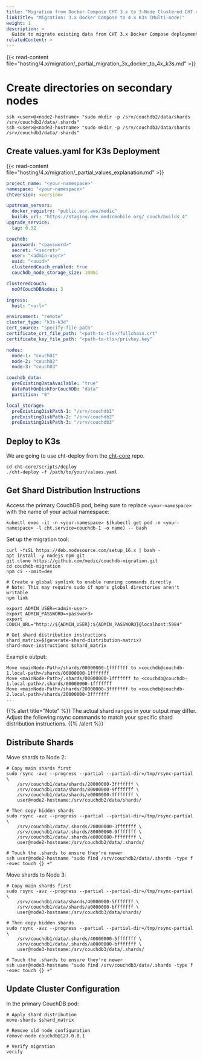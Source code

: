 ```yaml
---
title: "Migration from Docker Compose CHT 3.x to 3-Node Clustered CHT 4.x on K3s"
linkTitle: "Migration: 3.x Docker Compose to 4.x K3s (Multi-node)"
weight: 1
description: >
  Guide to migrate existing data from CHT 3.x Docker Compose deployment to CHT 4.x clustered K3s deployment with 3 CouchDB nodes
relatedContent: >
---
```

{{< read-content file="hosting/4.x/migration/_partial_migration_3x_docker_to_4x_k3s.md"  >}}

# Create directories on secondary nodes

```shell
ssh <user>@<node2-hostname> "sudo mkdir -p /srv/couchdb2/data/shards /srv/couchdb2/data/.shards"
ssh <user>@<node3-hostname> "sudo mkdir -p /srv/couchdb3/data/shards /srv/couchdb3/data/.shards"
```

## Create values.yaml for K3s Deployment
{{< read-content file="hosting/4.x/migration/_partial_values_explanation.md"  >}}

```yaml
project_name: "<your-namespace>"
namespace: "<your-namespace>"
chtversion: <version>

upstream_servers:
  docker_registry: "public.ecr.aws/medic"
  builds_url: "https://staging.dev.medicmobile.org/_couch/builds_4"
upgrade_service:
  tag: 0.32

couchdb:
  password: "<password>"
  secret: "<secret>"
  user: "<admin-user>"
  uuid: "<uuid>"
  clusteredCouch_enabled: true
  couchdb_node_storage_size: 100Gi

clusteredCouch:
  noOfCouchDBNodes: 3

ingress:
  host: "<url>"

environment: "remote"
cluster_type: "k3s-k3d"
cert_source: "specify-file-path"
certificate_crt_file_path: "<path-to-tls>/fullchain.crt"
certificate_key_file_path: "<path-to-tls>/privkey.key"

nodes:
  node-1: "couch01"
  node-2: "couch02"
  node-3: "couch03"

couchdb_data:
  preExistingDataAvailable: "true"
  dataPathOnDiskForCouchDB: "data"
  partition: "0"

local_storage:
  preExistingDiskPath-1: "/srv/couchdb1"
  preExistingDiskPath-2: "/srv/couchdb2"
  preExistingDiskPath-3: "/srv/couchdb3"
```

## Deploy to K3s

We are going to use cht-deploy from the [cht-core](https://github.com/medic/cht-core) repo.

```shell
cd cht-core/scripts/deploy
./cht-deploy -f /path/to/your/values.yaml
```

## Get Shard Distribution Instructions

Access the primary CouchDB pod, being sure to replace `<your-namespace>` with the name of your actual namespace: 

```shell
kubectl exec -it -n <your-namespace> $(kubectl get pod -n <your-namespace> -l cht.service=couchdb-1 -o name) -- bash
```

Set up the migration tool:
```shell
curl -fsSL https://deb.nodesource.com/setup_16.x | bash -
apt install -y nodejs npm git
git clone https://github.com/medic/couchdb-migration.git
cd couchdb-migration
npm ci --omit=dev

# Create a global symlink to enable running commands directly
# Note: This may require sudo if npm's global directories aren't writable
npm link

export ADMIN_USER=<admin-user>
export ADMIN_PASSWORD=<password>
export COUCH_URL="http://${ADMIN_USER}:${ADMIN_PASSWORD}@localhost:5984"

# Get shard distribution instructions
shard_matrix=$(generate-shard-distribution-matrix)
shard-move-instructions $shard_matrix
```

Example output:
```
Move <mainNode-Path>/shards/00000000-1fffffff to <couchdb@couchdb-1.local-path>/shards/00000000-1fffffff
Move <mainNode-Path>/.shards/00000000-1fffffff to <couchdb@couchdb-1.local-path>/.shards/00000000-1fffffff
Move <mainNode-Path>/shards/20000000-3fffffff to <couchdb@couchdb-2.local-path>/shards/20000000-3fffffff
...
```

{{% alert title="Note" %}}
The actual shard ranges in your output may differ. Adjust the following rsync commands to match your specific shard distribution instructions.
{{% /alert %}}

## Distribute Shards

Move shards to Node 2:
```shell
# Copy main shards first
sudo rsync -avz --progress --partial --partial-dir=/tmp/rsync-partial \
    /srv/couchdb1/data/shards/20000000-3fffffff \
    /srv/couchdb1/data/shards/80000000-9fffffff \
    /srv/couchdb1/data/shards/e0000000-ffffffff \
    user@node2-hostname:/srv/couchdb2/data/shards/

# Then copy hidden shards
sudo rsync -avz --progress --partial --partial-dir=/tmp/rsync-partial \
    /srv/couchdb1/data/.shards/20000000-3fffffff \
    /srv/couchdb1/data/.shards/80000000-9fffffff \
    /srv/couchdb1/data/.shards/e0000000-ffffffff \
    user@node2-hostname:/srv/couchdb2/data/.shards/

# Touch the .shards to ensure they're newer
ssh user@node2-hostname "sudo find /srv/couchdb2/data/.shards -type f -exec touch {} +"
```

Move shards to Node 3:
```shell
# Copy main shards first
sudo rsync -avz --progress --partial --partial-dir=/tmp/rsync-partial \
    /srv/couchdb1/data/shards/40000000-5fffffff \
    /srv/couchdb1/data/shards/a0000000-bfffffff \
    user@node3-hostname:/srv/couchdb3/data/shards/

# Then copy hidden shards
sudo rsync -avz --progress --partial --partial-dir=/tmp/rsync-partial \
    /srv/couchdb1/data/.shards/40000000-5fffffff \
    /srv/couchdb1/data/.shards/a0000000-bfffffff \
    user@node3-hostname:/srv/couchdb3/data/.shards/

# Touch the .shards to ensure they're newer
ssh user@node3-hostname "sudo find /srv/couchdb3/data/.shards -type f -exec touch {} +"
```

## Update Cluster Configuration

In the primary CouchDB pod:
```shell
# Apply shard distribution
move-shards $shard_matrix

# Remove old node configuration
remove-node couchdb@127.0.0.1

# Verify migration
verify
```
